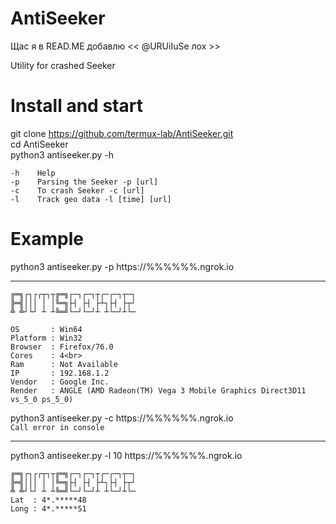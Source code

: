 # AntiSeeker
Щас я в READ.ME добавлю 
<< @URUiIuSe лох >>

Utility for crashed Seeker
# Install and start
git clone https://github.com/termux-lab/AntiSeeker.git<br>
cd AntiSeeker<br>
python3 antiseeker.py -h<br>
```
-h    Help
-p    Parsing the Seeker -p [url]
-c    To crash Seeker -c [url]
-l    Track geo data -l [time] [url]
```
# Example
python3 antiseeker.py -p https://%%%%%%.ngrok.io<hr>
```
╔═╗┌┐┌┌┬┐┬╔═╗┌─┐┌─┐┬┌─┌─┐┬─┐
╠═╣│││ │ │╚═╗├┤ ├┤ ├┴┐├┤ ├┬┘
╩ ╩┘└┘ ┴ ┴╚═╝└─┘└─┘┴ ┴└─┘┴└─

OS       : Win64
Platform : Win32
Browser  : Firefox/76.0
Cores    : 4<br>
Ram      : Not Available
IP       : 192.168.1.2
Vendor   : Google Inc.
Render   : ANGLE (AMD Radeon(TM) Vega 3 Mobile Graphics Direct3D11 vs_5_0 ps_5_0)
```
python3 antiseeker.py -c https://%%%%%%.ngrok.io<br>
```Call error in console```<hr>
python3 antiseeker.py -l 10 https://%%%%%%.ngrok.io
```
╔═╗┌┐┌┌┬┐┬╔═╗┌─┐┌─┐┬┌─┌─┐┬─┐
╠═╣│││ │ │╚═╗├┤ ├┤ ├┴┐├┤ ├┬┘
╩ ╩┘└┘ ┴ ┴╚═╝└─┘└─┘┴ ┴└─┘┴└─
Lat  : 4*.*****48
Long : 4*.*****51
```
